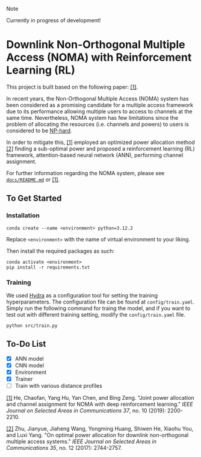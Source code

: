> [!NOTE]
> Currently in progress of development!

# Downlink Non-Orthogonal Multiple Access (NOMA) with Reinforcement Learning (RL)

This project is built based on the following paper: [[1]](#1).

In recent years, the Non-Orthogonal Multiple Access (NOMA) system has been considered as a promising candidate for a multiple access framework due to its performance allowing multiple users to access to channels at the same time.
Nevertheless, NOMA system has few limitations since the problem of allocating the resources (i.e. channels and powers) to users is considered to be [NP-hard](https://en.wikipedia.org/wiki/NP-hardness).

In order to mitigate this, [[1]](#1) employed an optimized power allocation method [[2]](#2) finding a sub-optimal power and proposed a reinforcement learning (RL) framework, attention-based neural network (ANN), performing channel assignment.

For further information regarding the NOMA system, please see [`docs/README.md`](https://github.com/3seoksw/Downlink-NOMA-with-RL/blob/main/docs/README.md) or [[1]](#1).

## To Get Started

### Installation

```shell
conda create --name <environment> python=3.12.2
```

Replace `<environment>` with the name of virtual environment to your liking.

Then install the required packages as such:

```shell
conda activate <environment>
pip install -r requirements.txt
```

### Training

We used [Hydra](https://github.com/facebookresearch/hydra) as a configuration tool for setting the training hyperparameters.
The configuration file can be found at `config/train.yaml`.
Simply run the following command for traing the model, and if you want to test out with different training setting, modify the `config/train.yaml` file.

```shell
python src/train.py
```

## To-Do List

- [x] ANN model
- [x] CNN model
- [x] Environment
- [x] Trainer
- [ ] Train with various distance profiles

<a id="1" href="https://ieeexplore.ieee.org/abstract/document/8790780">[1]</a>
He, Chaofan, Yang Hu, Yan Chen, and Bing Zeng. "Joint power allocation and channel assignment for NOMA with deep reinforcement learning."
<i>IEEE Journal on Selected Areas in Communications 37</i>, no. 10 (2019): 2200-2210.

<a id="2" href="https://ieeexplore.ieee.org/abstract/document/7982784">[2]</a>
Zhu, Jianyue, Jiaheng Wang, Yongming Huang, Shiwen He, Xiaohu You, and Luxi Yang. "On optimal power allocation for downlink non-orthogonal multiple access systems."
<i>IEEE Journal on Selected Areas in Communications 35</i>, no. 12 (2017): 2744-2757.

